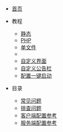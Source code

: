 - [首页](/)

- 教程
  - [静态](StaticServerInstallation.md)
  - [PHP](PHPServerInstallation.md)
  - [单文件](LittleServerInstallation.md)
  - 
  - [自定义界面](CustomizeInterface.md)
  - [自定义公告栏](Announcement.md)
  - [配置一键启动](FollowingStart.md)
  
- 目录
  - [常见问题](FrequenctlyAskedQuestions.md)
  - [排查问题](TroubleshootByLogs.md)
  - [客户端配置参考](ClientConfigurationReference.md)
  - [服务端配置参考](ServerConfigurationReference.md)